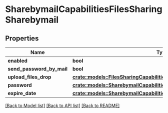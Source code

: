 # SharebymailCapabilitiesFilesSharingSharebymail

## Properties

Name | Type | Description | Notes
------------ | ------------- | ------------- | -------------
**enabled** | **bool** |  | 
**send_password_by_mail** | **bool** |  | 
**upload_files_drop** | [**crate::models::FilesSharingCapabilitiesFilesSharingUserExpireDate**](FilesSharingCapabilities_files_sharing_user_expire_date.md) |  | 
**password** | [**crate::models::SharebymailCapabilitiesFilesSharingSharebymailPassword**](SharebymailCapabilities_files_sharing_sharebymail_password.md) |  | 
**expire_date** | [**crate::models::SharebymailCapabilitiesFilesSharingSharebymailPassword**](SharebymailCapabilities_files_sharing_sharebymail_password.md) |  | 

[[Back to Model list]](../README.md#documentation-for-models) [[Back to API list]](../README.md#documentation-for-api-endpoints) [[Back to README]](../README.md)


